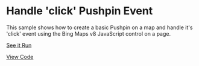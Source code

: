 # Handle 'click' Pushpin Event

This sample shows how to create a basic Pushpin on a map and handle it's 'click' event using the Bing Maps v8 JavaScript control on a page.


[See it Run](http://crpietschmann.github.io/bingmaps-v8-quickstart-samples/201-event-pushpin-click/)

[View Code](index.htm)